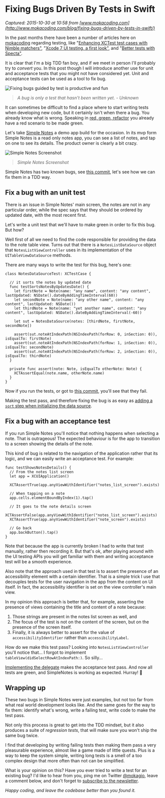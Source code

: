 # Fixing Bugs Driven By Tests in Swift

_Captured: 2015-10-30 at 10:58 from [www.mokacoding.com](http://www.mokacoding.com/blog/fixing-bugs-driven-by-tests-in-swift/)_

In the past months there have been a number of articles here on [mokacoding](http://mokacoding.com) regarding testing, like "[Enhancing XCTest test cases with Nimble matchers"](http://www.mokacoding.com/blog/xctest-nimble/), "[Xcode 7 UI testing, a first look"](http://www.mokacoding.com/blog/xcode-7-ui-testing/), and "[Better tests with Specta"](http://www.mokacoding.com/blog/better-tests-with-specta/).

It is clear that I'm a big TDD fan boy, and if we meet in person I'll probably try to _convert_ you. In this post though I will introduce another use for unit and acceptance tests that you might not have considered yet. Unit and acceptance tests can be used as a tool to fix bug.

![Fixing bugs guided by test is productive and fun](https://s3.amazonaws.com/mokacoding/2015-10-29-bug.jpg)

> _A bug is only a test that hasn't been written yet. - Unknown_

It can sometimes be difficult to find a place where to start writing tests when developing new code, but it certainly isn't when there a bug. You already know what is wrong. Speaking in [red, green, refactor](http://www.jamesshore.com/Blog/Red-Green-Refactor.html) you already have a red scenario to be made green.

Let's take [Simple Notes](https://github.com/mokacoding/SimpleNotes) a demo app build for the occasion. In its mvp form Simple Notes is a read only notes app, you can see a list of notes, and tap on one to see its details. The product owner is clearly a bit crazy.

![Simple Notes Screenshot](https://s3.amazonaws.com/mokacoding/2015-10-29-simple-notes.png)

> _Simple Notes Screenshot_

Simple Notes has two known bugs, see [this commit](https://github.com/mokacoding/SimpleNotes/commit/92b55d744751afc013bf2b0002a74c25e1c5f855), let's see how we can fix them in a TDD way.

## Fix a bug with an unit test

There is an issue in Simple Notes' main screen, the notes are not in any particular order, while the spec says that they should be ordered by updated date, with the most recent first.

Let's write a unit test that we'll have to make green in order to fix this bug. But how?

Well first of all we need to find the code responsible for providing the data to the note table view. Turns out that there is a `NotesListDataSource` object that `NotesListViewController` uses in its implementation of the `UITableViewDataSource` methods.

There are many ways to write the test for this bug, here's one:
    
    
    class NotesDataSourceTest: XCTestCase {
    
      // it sorts the notes by updated date
      func testSortsNotesByUpdatesDate() {
        let firstNote = Note(name: "any name", content: "any content", lastUpdated: NSDate().dateByAddingTimeInterval(60))
        let secondNote = Note(name: "any other name", content: "any content", lastUpdated: NSDate())
        let thirdNote = Note(name: "yet another name", content: "any content", lastUpdated: NSDate().dateByAddingTimeInterval(-60))
    
        let sut = NotesDataSource(notes: [thirdNote, firstNote, secondNote])
    
        assert(sut.noteAtIndexPath(NSIndexPath(forRow: 0, inSection: 0)), isEqualTo: firstNote)
        assert(sut.noteAtIndexPath(NSIndexPath(forRow: 1, inSection: 0)), isEqualTo: secondNote)
        assert(sut.noteAtIndexPath(NSIndexPath(forRow: 2, inSection: 0)), isEqualTo: thirdNote)
      }
    
      private func assert(note: Note, isEqualTo otherNote: Note) {
        XCTAssertEqual(note.name, otherNote.name)
      }
    }
    

Now if you run the tests, or got to [this commit](https://github.com/mokacoding/SimpleNotes/commit/a7431b2bd7363a96a54d0609c133c6b8e069b2f7), you'll see that they fail.

Making the test pass, and therefore fixing the bug is as easy as [adding a `sort` step when initializing the data source](https://github.com/mokacoding/SimpleNotes/commit/048fe2db5b6f37f1875dd21ea1c8592a89d33f94).

## Fix a bug with an acceptance test

If you run Simple Notes you'll notice that nothing happens when selecting a note. That is outrageous! The expected behaviour is for the app to transition to a screen showing the details of the note.

This kind of bug is related to the navigation of the application rather that its logic, and we can easily write an acceptance test. For example:
    
    
    func testShowsNotesDetails() {
      // From the notes list screen
      let app = XCUIApplication()
    
      XCTAssertTrue(app.anyViewWithIdentifier("notes_list_screen").exists)
    
      // When tapping on a note
      app.cells.elementBoundByIndex(1).tap()
    
      // It goes to the note details screen
      XCTAssertFalse(app.anyViewWithIdentifier("notes_list_screen").exists)
      XCTAssertTrue(app.anyViewWithIdentifier("note_screen").exists)
    
      // Go back
      app.backButton().tap()
    }
    

Note that because the app is currently broken I had to write that test manually, rather then recording it. But that's ok, after playing around with the UI testing APIs you will get familiar with them and writing acceptance test will be a smooth experience.

Also note that the approach used in that test is to assert the presence of an accessibility element with a certain identifier. That is a simple trick I use that decouples tests for the user navigation in the app from the content on UI itself. In fact, the accessibility identifier is set on the view controller's main view.

In my opinion this approach is better that, for example, asserting the presence of views containing the title and content of a note because:

  1. Those strings are present in the notes list screen as well, and
  2. The focus of the test is not on the content of the screen, but on the presence of the screen itself.
  3. Finally, it is always better to assert for the value of `accessibilityIdentifier` rather than `accessibilityLabel`.

How do we make this test pass? Looking into `NotesListViewController` you'll notice that... I forgot to implement `tableView(didSelectRowAtIndexPath:)`. So silly...

[Implementing the delegate]() makes the acceptance test pass. And now all tests are green, and SimpleNotes is working as expected. Hurray! 🎉

## Wrapping up

These two bugs in Simple Notes were just examples, but not too far from what real world development looks like. And the same goes for the way to fix them: identify what's wrong, write a failing test, write code to make the test pass.

Not only this process is great to get into the TDD mindset, but it also produces a suite of _regression tests_, that will make sure you won't ship the same bug twice.

I find that developing by writing failing tests then making them pass a very pleasurable experience, almost like a game made of little quests. Plus is a way to keep the system simple, writing long tests is a smell of a too complex design that more often than not can be simplified.

What is your opinion on this? Have you ever tried to write a test for an existing bug? I'd like to hear from you, ping me on Twitter [@mokagio](https://twitter.com/mokagio), leave a comment below, and don't forget to [subscribe to the newsletter](http://www.mokacoding.com/blog/fixing-bugs-driven-by-tests-in-swift/).

_Happy coding, and leave the codebase better than you found it._
